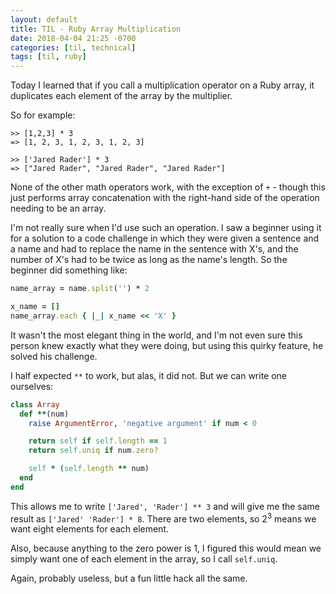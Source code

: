 ```yaml
---
layout: default
title: TIL - Ruby Array Multiplication
date: 2018-04-04 21:25 -0700
categories: [til, technical]
tags: [til, ruby]
---
```


Today I learned that if you call a multiplication operator on a Ruby array, it duplicates each element of the array by the multiplier.

So for example:

```shell
>> [1,2,3] * 3
=> [1, 2, 3, 1, 2, 3, 1, 2, 3]

>> ['Jared Rader'] * 3
=> ["Jared Rader", "Jared Rader", "Jared Rader"]
```
<!-- more -->

None of the other math operators work, with the exception of `+` - though this just performs array concatenation with the right-hand side of the operation needing to be an array.

I'm not really sure when I'd use such an operation. I saw a beginner using it for a solution to a code challenge in which they were given a sentence and a name and had to replace the name in the sentence with X's, and the number of X's had to be twice as long as the name's length. So the beginner did something like:

```ruby
name_array = name.split('') * 2

x_name = []
name_array.each { |_| x_name << 'X' }
```

It wasn't the most elegant thing in the world, and I'm not even sure this person knew exactly what they were doing, but using this quirky feature, he solved his challenge.

I half expected `**` to work, but alas, it did not. But we can write one ourselves:

```ruby
class Array
  def **(num)
    raise ArgumentError, 'negative argument' if num < 0

    return self if self.length == 1
    return self.uniq if num.zero?

    self * (self.length ** num)
  end
end
```

This allows me to write `['Jared', 'Rader'] ** 3` and will give me the same result as `['Jared' 'Rader'] * 8`. There are two elements, so 2<sup>3</sup> means we want eight elements for each element.

Also, because anything to the zero power is 1, I figured this would mean we simply want one of each element in the array, so I call `self.uniq`.

Again, probably useless, but a fun little hack all the same.
